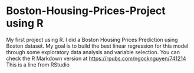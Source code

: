 # Boston-Housing-Prices-Project using R
My first project using R. I did a Boston Housing Prices Prediction using Boston dataset. My goal is to build the best linear regression for this model through some exploratory data analysis and variable selection.
You can check the R Markdown version at https://rpubs.com/ngocknguyen/741214
This is a line from RStudio 
